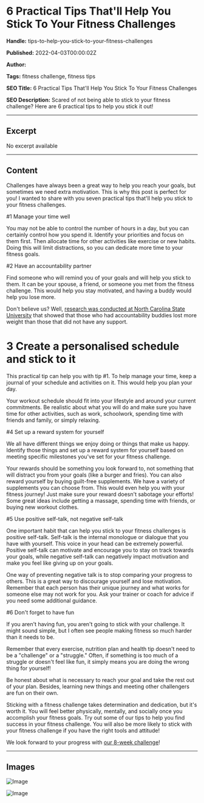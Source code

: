 # 6 Practical Tips That'll Help You Stick To Your Fitness Challenges

**Handle:** tips-to-help-you-stick-to-your-fitness-challenges

**Published:** 2022-04-03T00:00:02Z

**Author:**  

**Tags:** fitness challenge, fitness tips

**SEO Title:** 6 Practical Tips That'll Help You Stick To Your Fitness Challenges

**SEO Description:** Scared of not being able to stick to your fitness challenge? Here are 6 practical tips to help you stick it out!

---

## Excerpt

No excerpt available

---

## Content

Challenges have always been a great way to help you reach your goals, but sometimes we need extra motivation. This is why this post is perfect for you! I wanted to share with you seven practical tips that'll help you stick to your fitness challenges.

#1 Manage your time well

You may not be able to control the number of hours in a day, but you can certainly control how you spend it. Identify your priorities and focus on them first. Then allocate time for other activities like exercise or new habits. Doing this will limit distractions, so you can dedicate more time to your fitness goals.

#2 Have an accountability partner

Find someone who will remind you of your goals and will help you stick to them. It can be your spouse, a friend, or someone you met from the fitness challenge. This would help you stay motivated, and having a buddy would help you lose more.

Don't believe us? Well, [research was conducted at North Carolina State University](https://www.tandfonline.com/doi/abs/10.1080/10810730.2018.1436622) that showed that those who had accountability buddies lost more weight than those that did not have any support.

# 3 Create a personalised schedule and stick to it

This practical tip can help you with tip #1. To help manage your time, keep a journal of your schedule and activities on it. This would help you plan your day.

Your workout schedule should fit into your lifestyle and around your current commitments. Be realistic about what you will do and make sure you have time for other activities, such as work, schoolwork, spending time with friends and family, or simply relaxing.

#4 Set up a reward system for yourself

We all have different things we enjoy doing or things that make us happy. Identify those things and set up a reward system for yourself based on meeting specific milestones you've set for your fitness challenge.

Your rewards should be something you look forward to, not something that will distract you from your goals (like a burger and fries). You can also reward yourself by buying guilt-free supplements. We have a variety of supplements you can choose from. This would even help you with your fitness journey! Just make sure your reward doesn't sabotage your efforts! Some great ideas include getting a massage, spending time with friends, or buying new workout clothes.

#5 Use positive self-talk, not negative self-talk

One important habit that can help you stick to your fitness challenges is positive self-talk. Self-talk is the internal monologue or dialogue that you have with yourself. This voice in your head can be extremely powerful. Positive self-talk can motivate and encourage you to stay on track towards your goals, while negative self-talk can negatively impact motivation and make you feel like giving up on your goals.

One way of preventing negative talk is to stop comparing your progress to others. This is a great way to discourage yourself and lose motivation. Remember that each person has their unique journey and what works for someone else may not work for you. Ask your trainer or coach for advice if you need some additional guidance.

#6 Don't forget to have fun

If you aren't having fun, you aren't going to stick with your challenge. It might sound simple, but I often see people making fitness so much harder than it needs to be.

Remember that every exercise, nutrition plan and health tip doesn't need to be a "challenge" or a "struggle." Often, if something is too much of a struggle or doesn't feel like fun, it simply means you are doing the wrong thing for yourself!

Be honest about what is necessary to reach your goal and take the rest out of your plan. Besides, learning new things and meeting other challengers are fun on their own.

Sticking with a fitness challenge takes determination and dedication, but it's worth it. You will feel better physically, mentally, and socially once you accomplish your fitness goals. Try out some of our tips to help you find success in your fitness challenge. You will also be more likely to stick with your fitness challenge if you have the right tools and attitude!

We look forward to your progress with [our 8-week challenge](https://www.vpa.com.au/pages/8-week-challenge)!

---

## Images

![Image](undefined)

![Image](undefined)

